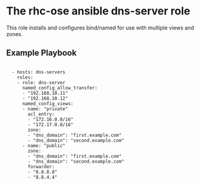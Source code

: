 # The rhc-ose ansible dns-server role


This role installs and configures bind/named for use with multiple views and zones. 


## Example Playbook

```

  - hosts: dns-servers
    roles:
    - role: dns-server
      named_config_allow_transfer:
      - "192.168.10.11"
      - "192.168.10.12"
      named_config_views:
      - name: "private"
        acl_entry: 
        - "172.16.0.0/16"
        - "172.17.0.0/16"
        zone:
        - "dns_domain": "first.example.com"
        - "dns_domain": "second.example.com"
      - name: "public"
        zone:
        - "dns_domain": "first.example.com"
        - "dns_domain": "second.example.com"
        forwarder:
        - "8.8.8.8"
        - "8.8.4.4"
```
